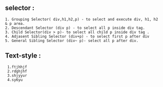 ## selector :
    1. Grouping Selector( div,h1,h2,p) - to select and execute div, h1, h2 & p area.
    2. Descendant Selector (div p) - to select all p inside div tag.
    3. Child Selector(div > p)- to select all child p inside div tag .
    4. Adjasent Sibling Selector (div+p) - to select first p after div
    5. General Sibling Selector (div~ p)- select all p after div.

## Text-style :
     1.ftjhhjf
     2.rdghjhf
     3.shjyyur
     4.sy6yu
